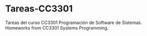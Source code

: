 # Tareas-CC3301
Tareas del curso CC3301 Programación de Software de Sistemas. Homeworks from CC3301 Systems Programming.

